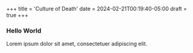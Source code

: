 +++
title = 'Culture of Death'
date = 2024-02-21T00:19:40-05:00
draft = true
+++

### Hello World

Lorem ipsum dolor sit amet, consectetuer adipiscing elit.
